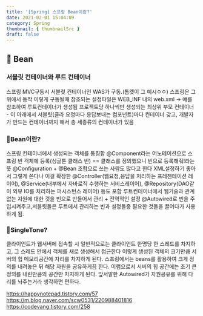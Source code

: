 ```yaml
---
title: '[Spring] 스프링 Bean이란?'
date: 2021-02-01 15:04:09
category: Spring
thumbnail: { thumbnailSrc }
draft: false
---
```


## 🌟 Bean
### 서블릿 컨테이너와 루트 컨테이너
스프링 MVC구동시 서블릿 컨테이너인 WAS가 구동.(톰켓이 그 예시ㅇㅇ) 스프링은 그 위에서 동작
이렇게 구동될때 참조되는 설정파일은 WEB_INF 내의 web.xml -> 얘를 참조하여 루트컨테이너가 생성됨
프로젝트당 하나씩만 생성되는 최상위 부모 컨테이너 - 이 아래에서 서블릿(클라 요청마다 응답보내는 컴포넌트)마다 컨테이너 갖고, 개발자가 만드는 컨테이너까지 해서 총 세종류의 컨테이너가 있음

### 🎯Bean이란?
스프링 컨테이너에서 생성되는 객체를 통칭함
@Component라는 어노테이션으로 스프링 빈 객체에 등록(싱글톤 클래스 빈) == 클래스를 정의했으니 빈으로 등록해줘!라는 뜻
@Configuration + @Bean 조합으로 쓰는 사람도 많다고 한다 XML설정하기 좋아서 그렇게 쓴다나
이걸 확장한 @Controller(웹요청,응답을 처리하는 프레젠테이션 레이어), @Service(내부에서 자바로직 수행하는 서비스레이어), @Repository(DAO같이 외부 IO를 처리하는 퍼시스턴스 레이어) 등도 포함
루트컨테이너에서 웹기술과 관계없는 자원에 대한 것을 빈으로 만들어서 관리 + 전역적인 설정
@Autowired로 빈을 주입시켜주고,서블릿들은 루트에서 관리하는 빈과 설정들중 필요한 것들을 끌어다가 사용하게 됨.

### 🎯SingleTone?
클라이언트가 웹서버에 접속할 시 일반적으로는 클라이언트 한명당 한 스레드를 차지하고,
그 스레드 안에서 객체를 새로 생성해서 접근한다
이렇게 생성된 객체의 크기만큼 서버의 힙 메모리공간에 자리를 차지하게 된다.
스프링에서는 beans를 활용하여 크게 정의를 내려놓은 뒤 해당 자원을 공유하게끔 한다.
이럼으로서 서버의 힙 공간에는 초기 큰 정의를 내린만큼의 공간만 차지하게 된다.
앞서말한 Autowired가 자원공유를 위해 다리를 놔주는거라 생각하면 편하다.


https://happynotepad.tistory.com/57
https://m.blog.naver.com/scw0531/220988401816
https://codevang.tistory.com/258